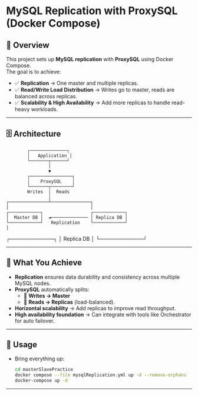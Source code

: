 # MySQL Replication with ProxySQL (Docker Compose)

## 📌 Overview
This project sets up **MySQL replication** with **ProxySQL** using Docker Compose.  
The goal is to achieve:
- ✅ **Replication** → One master and multiple replicas.
- ✅ **Read/Write Load Distribution** → Writes go to master, reads are balanced across replicas.
- ✅ **Scalability & High Availability** → Add more replicas to handle read-heavy workloads.

---

## 🗄️ Architecture

            ┌──────────────┐
            │   Application │
            └───────┬──────┘
                    │
                    ▼
            ┌────────────────┐
            │    ProxySQL    │
            └───────┬────────┘
            Writes  │  Reads
                    │
    ┌───────────────┴───────────────┐
    │                               │
    ┌────────────┐                  ┌────────────┐
    │  Master DB │  ◄────────────── │ Replica DB │
    └────────────┘   Replication    └────────────┘
    │
┌────────────┐
│ Replica DB │
└────────────┘


---

## 🎯 What You Achieve
- **Replication** ensures data durability and consistency across multiple MySQL nodes.  
- **ProxySQL** automatically splits:
  - 🔹 **Writes → Master**  
  - 🔹 **Reads → Replicas** (load-balanced).  
- **Horizontal scalability** → Add replicas to improve read throughput.  
- **High availability foundation** → Can integrate with tools like Orchestrator for auto failover.  

---

## 🚀 Usage
- Bring everything up:
  ```bash
  cd masterSlavePractice
  docker compose --file mysqlReplication.yml up -d --remove-orphans
  docker-compose up -d

---
